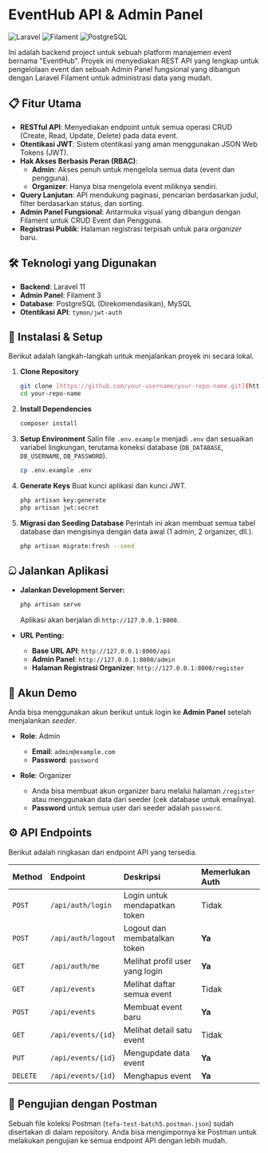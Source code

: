 # EventHub API & Admin Panel

![Laravel](https://img.shields.io/badge/Laravel-FF2D20?style=for-the-badge&logo=laravel&logoColor=white)
![Filament](https://img.shields.io/badge/Filament-A53737?style=for-the-badge&logo=php&logoColor=white)
![PostgreSQL](https://img.shields.io/badge/PostgreSQL-316192?style=for-the-badge&logo=postgresql&logoColor=white)

Ini adalah backend project untuk sebuah platform manajemen event bernama "EventHub". Proyek ini menyediakan REST API yang lengkap untuk pengelolaan event dan sebuah Admin Panel fungsional yang dibangun dengan Laravel Filament untuk administrasi data yang mudah.

## 📋 Fitur Utama

-   **RESTful API**: Menyediakan endpoint untuk semua operasi CRUD (Create, Read, Update, Delete) pada data event.
-   **Otentikasi JWT**: Sistem otentikasi yang aman menggunakan JSON Web Tokens (JWT).
-   **Hak Akses Berbasis Peran (RBAC)**:
    -   **Admin**: Akses penuh untuk mengelola semua data (event dan pengguna).
    -   **Organizer**: Hanya bisa mengelola event miliknya sendiri.
-   **Query Lanjutan**: API mendukung paginasi, pencarian berdasarkan judul, filter berdasarkan status, dan sorting.
-   **Admin Panel Fungsional**: Antarmuka visual yang dibangun dengan Filament untuk CRUD Event dan Pengguna.
-   **Registrasi Publik**: Halaman registrasi terpisah untuk para *organizer* baru.

## 🛠️ Teknologi yang Digunakan

-   **Backend**: Laravel 11
-   **Admin Panel**: Filament 3
-   **Database**: PostgreSQL (Direkomendasikan), MySQL
-   **Otentikasi API**: `tymon/jwt-auth`

## 🚀 Instalasi & Setup

Berikut adalah langkah-langkah untuk menjalankan proyek ini secara lokal.

1.  **Clone Repository**
    ```bash
    git clone [https://github.com/your-username/your-repo-name.git](https://github.com/your-username/your-repo-name.git)
    cd your-repo-name
    ```

2.  **Install Dependencies**
    ```bash
    composer install
    ```

3.  **Setup Environment**
    Salin file `.env.example` menjadi `.env` dan sesuaikan variabel lingkungan, terutama koneksi database (`DB_DATABASE`, `DB_USERNAME`, `DB_PASSWORD`).
    ```bash
    cp .env.example .env
    ```

4.  **Generate Keys**
    Buat kunci aplikasi dan kunci JWT.
    ```bash
    php artisan key:generate
    php artisan jwt:secret
    ```

5.  **Migrasi dan Seeding Database**
    Perintah ini akan membuat semua tabel database dan mengisinya dengan data awal (1 admin, 2 organizer, dll.).
    ```bash
    php artisan migrate:fresh --seed
    ```

## ධ Jalankan Aplikasi

-   **Jalankan Development Server:**
    ```bash
    php artisan serve
    ```
    Aplikasi akan berjalan di `http://127.0.0.1:8000`.

-   **URL Penting:**
    -   **Base URL API**: `http://127.0.0.1:8000/api`
    -   **Admin Panel**: `http://127.0.0.1:8000/admin`
    -   **Halaman Registrasi Organizer**: `http://127.0.0.1:8000/register`

## 🔑 Akun Demo

Anda bisa menggunakan akun berikut untuk login ke **Admin Panel** setelah menjalankan *seeder*.

-   **Role**: Admin
    -   **Email**: `admin@example.com`
    -   **Password**: `password`

-   **Role**: Organizer
    -   Anda bisa membuat akun organizer baru melalui halaman `/register` atau menggunakan data dari seeder (cek database untuk emailnya).
    -   **Password** untuk semua user dari seeder adalah `password`.

## ⚙️ API Endpoints

Berikut adalah ringkasan dari endpoint API yang tersedia.

| Method   | Endpoint                | Deskripsi                         | Memerlukan Auth |
| :------- | :---------------------- | :-------------------------------- | :-------------- |
| `POST`   | `/api/auth/login`       | Login untuk mendapatkan token     | Tidak           |
| `POST`   | `/api/auth/logout`      | Logout dan membatalkan token      | **Ya** |
| `GET`    | `/api/auth/me`          | Melihat profil user yang login    | **Ya** |
| `GET`    | `/api/events`           | Melihat daftar semua event        | Tidak           |
| `POST`   | `/api/events`           | Membuat event baru                | **Ya** |
| `GET`    | `/api/events/{id}`      | Melihat detail satu event         | Tidak           |
| `PUT`    | `/api/events/{id}`      | Mengupdate data event             | **Ya** |
| `DELETE` | `/api/events/{id}`      | Menghapus event                   | **Ya** |

## 🧪 Pengujian dengan Postman

Sebuah file koleksi Postman (`tefa-test-batch5.postman.json`) sudah disertakan di dalam repository. Anda bisa mengimpornya ke Postman untuk melakukan pengujian ke semua endpoint API dengan lebih mudah.
